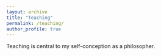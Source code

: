 ```yaml
---
layout: archive
title: "Teaching"
permalink: /teaching/
author_profile: true
---
```


Teaching is central to my self-conception as a philosopher. 
